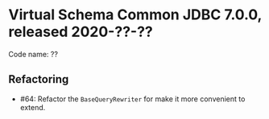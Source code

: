 # Virtual Schema Common JDBC 7.0.0, released 2020-??-??

Code name: ??

## Refactoring

* #64: Refactor the `BaseQueryRewriter` for make it more convenient to extend.